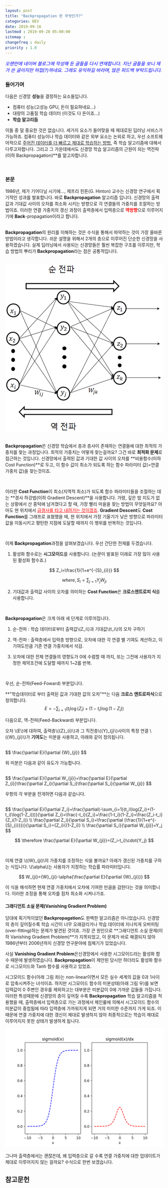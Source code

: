 ```yaml
---
layout: post
title: "Backpropagation 란 무엇인가?"
categories: DEV
date: 2019-09-16
lastmod : 2019-09-28 05:00:00
sitemap :
changefreq : daily
priority : 1.0
---
```




<span style="font-size:11pt;color:blue">*오랜만에 네이버 블로그에 작성해 둔 글들을 다시 연재합니다. 지난 글들을 보니 제가 쓴 글이지만 허접(?)하네요. 그래도 유익하길 바라며, 많은 피드백 부탁드립니다.*</span>

### 들어가며

 다음은 신경망 **성능**을  결정하는 요소들입니다. 

* 컴퓨터 성능(고성능 GPU, 돈이 필요하네요...)
* 대량의 고품질 학습 데이터 (이것도 다 돈이죠...)
* **학습 알고리듬**

 이들 중 덜 중요한 것은 없습니다. 세가지 요소가 들어맞을 때 제대로된 딥러닝 서비스가 가능하죠.  컴퓨터 성능이나 학습 데이터와 같은 외부 요소는 논외로 하고, 우선 소프트웨어적으로 <u>주어진 데이터를 더 빠르고 제대로 학습하는 방법</u>, 즉 학습 알고리즘에 대해서 다루고자합니다. 그리고 그 가운데에서도 신경망 학습 알고리즘의 근원이 되는 역전파(이하 Backpropagation)**를 알고자합니다.

<br>

### 본문

  1986년, 제가 기어다닐 시기에..., 제프리 힌튼(G. Hinton) 교수는 신경망 연구에서 획기적인 성과를 발표합니다. 바로 **Backpropagation** 알고리즘 입니다.  신경망의 출력값과 기대값 사이의 오차를 최소화 시키는 방향으로 각 연결들의 가중치를 조잘하는 방법이죠. 이러한 연결 가중치의 갱신 과정이 출력층에서 입력층으로  <span style="color:red">**역방향**</span>으로 이루어지기에 **Back**-propagation이라고 합니다. 

<br> **Backpropagation**의 원리를 이해하는 것은 수식을 통해서 파악하는 것이 가장 올바른 방법이라고 생각합니다. 쉬운 설명을 위해서 2개의 층으로 이루어진 단순한 신경망을 사용하겠습니다. 실제 딥러닝에서 사용되는 신경망들은 훨씬 복잡한 구조를 이루지만, 학습 방법의 뿌리가 **Backpropagation**라는 점은 공통적입니다. 

<br>

<center><img src="/assets/img/backpropagation1.png"></center>
<br>

 **Backpropagation**은 신경망 학습에서 층과 층사이 존재하는 연결들에 대한 최적의 가중치를 찾는 과정입니다. 최적의 가중치는 어떻게 찾는걸까요? 그건 바로 **최적화 문제**로 접근하는 것입니다. 신경망에서 출력된 값과 기대한 값 사이의 오차를 **비용함수(이하 Cost Function)**로 두고, 이 함수 값이 최소가 되도록 하는 함수 파라미터 값(=연결 가중치 값)을 찾는것이죠. 

<br>

이러한 **Cost Function**이 최소(지역적 최소)가 되도록 함수 파라미터들을 조절하는 데는 **경사 하강법(이하 Gradient Descent)**을 사용합니다. 가령, 깊은 밤 지도가 없는 상황에서 산 중턱에 남겨졌다고 할 때, 가장 빨리 마을을 찾는 방법이 무엇일까요? 아마도 현 위치에서 <span style="color:red"><u>급경사를 타고 내려가는 것이겠죠</u></span>. **Gradient Descent**도 **Cost Function**를 그래프로 표혔했을 때, 현 위치에서 가장 기울기가 낮은 방향으로 파라미터 값을 이동시키고 평탄한 지점에 도달할 때까지 이 행위를 반복하는 것입니다.   

<br>

 이제 **Backpropagation**과정을 살펴보겠습니다. 우선 간단한 전제를 두겠습니다. 

1.  활성화 함수로는 **시그모이드**를 사용합니다. (논문이 발표된 이래로 가장 많이 사용된 활성화 함수죠.)


$$
Z_i=\frac{1}{1+e^{-{S}_{i}}}
$$

$$
where, S_i = \sum_{j=1}{Y_j}{W_{ji}}
$$

2. 기대값과 출력값 사이의 오차를 의미하는 **Cost Function**은 **크로스엔트로피 식**를 사용합니다.

   <br>

**Backpropagation**은 크게 아래 세 단계로 이루어집니다.   

1. 순-전파 : 학습 데이터로부터 출력값\\(Z\_i\\)과 기대값\\(t\_i\\)의 오차 구하기

2. 역-전파 : 출력층에서 입력층 방향으로, 오차에 대한 각 연결 별 기여도 계산하고, 이 기여도만큼 기존 연결 가중치에서 삭감.

3. 오차에 대한 전체 연결들의 영향도가 0에 수렴할 때 까지, 또는 그전에 사용자가 지정한 제약조건에 도달할 때까지 1~2를 반복. 

   <br>

우선, 순-전파(Feed-Foward) 부분입니다.

**"학습데이터로 부터 출력된 값과 기대한 값의 오차"**는 다음 **크로스 엔트로피식**으로 정의합니다. 
$$
E = -\sum_{i=1}(t_i\log(Z_i)+(1-t_i)\log(1-Z_i))
$$

다음으로, 역-전파(Feed-Backward) 부분입니다.

오차 \\(E\\)에 대하여, 출력층\\({Z}\_{i}\\)과 그 직전층\\({Y}\_{j}\\)사이의 특정 연결 \\({W}\_{ji}\\)가 **기여도**는 미분을 사용하고, 아래와 같이 정의됩니다. 

<br>
$$
\frac{\partial E}{\partial {W}_{ji}}
$$
<br>

위 미분은 다음과 같이 유도가 가능합니다. 

<br>
$$
\frac{\partial E}{\partial W_{ji}}=\frac{\partial E}{\partial Z_{i}}\frac{\partial Z_i}{\partial S_i}\frac{\partial S_i}{\partial W_{ji}}
$$
<br>

우항의 각 부분을 전개하면 다음과 같습니다. 

<br>
$$
\frac{\partial E}{\partial Z_i}=\frac{\partial(-\sum_{i=1}(t_i\log(Z_i)+(1-t_i)\log(1-Z_i)))}{\partial Z_i}=\frac{-t_i}{Z_i}+\frac{1-t_i}{1-Z_i}=\frac{Z_i-t_i}{Z_i(1-Z_i)}
\\
\frac{\partial Z_i}{\partial S_i}=\frac{\partial (\frac{1}{1+e^{-{S}_{i}}})}{\partial S_i}={Z_i}{(1-Z_i)}
\\
\frac{\partial S_i}{\partial W_{ji}}=Y_j
$$

$$
\therefore \frac{\partial E}{\partial W_{ji}}=(Z_i-t_i)\cdot{Y_j}
$$

<br>

이제 연결 \\({W}\_{ji}\\의 가중치를 조정하는 식을 볼까요? 아래가 갱신된 가중치를 구하는 식입니다. \\(\alpha\\)는 사용자가 지정하는 학습률 파라미터입니다.  


$$
W_{ji}={W}_{ji}-\alpha{\frac{\partial E}{\partial {W}_{ji}}}
$$




 이 식을 해석하면 현재 연결 가중치에서 오차에 기여한 만큼을 감한다는 것을 의미합니다. 이러한 조정을 통해 오차를 점차 최소화 시켜나가죠. 

#### 그래디언트 소실 문제(Vanishing Gradient Problem)

 당대에 획기적이었던 **Backpropagation**도 완벽한 알고리즘은 아니었습니다. 신경망의 층이 깊어질수록 학습 시간이 너무 오래걸리거나 학습 데이터에 지나치게 오버피팅(over-fitting)하는 문제가 발견된 것이죠. 가장 큰 원인으로 **그래디언트 소실 문제(이하 Vanishing Gradient Problem)**가 지목되었고, 이 문제가 바로 해결되지 않아 1986년부터 2006년까지 신경망 연구분야에 침체기가 있었습니다. 

 사실 **Vanishing Gradient Problem**은신경망에서 사용한 시그모이드라는 활성화 함수 때문에 발생하였습니다. **Backpropagation**이 제안된 당시만 하더라도 활성화 함수로 시그모이드와 Tanh 함수를 사용하고 있었죠.  

시그모이드 함수(아래 그림 좌)는 non-linear이면서 모든 실수 세계의 값을 0과 1사이로 압축시켜주는 녀석이죠. 하지만 시그모이드 함수의 미분상태(아래 그림 우)를 보면 입력값이 0 주변인 경우를 제외하고는 대부분은 미분값이 0에 가까운 값들을 가집니다. 이러한 특성때문에 신경망의 층이 깊어질 수록 **Backpropagation** 학습 알고리즘을 적용했을 때, 출력층에서 입력층으로 가는 과정에서 체인룰에 의해서 시그모이드 함수의 미분값이 중첩됨에 따라  입력층에 가까워지게 되면 거의 미미한 수준까지 가게 되죠. 이 때문에 연결 가중치에 대한 갱신이 제대로 발생하지 않아 최종적으로는 학습이 제대로 이루어지지 못한 상태가 발생하게 됩니다. 

![시그모이드](/assets/img/sigmoid.png)

그나마 출력층에서는 괜찮은데, 왜 입력층으로 갈 수록 연결 가중치에 대한 업데이트가 제대로 이루어지지 않는 걸까요? 수식으로 한번 보겠습니다. 

 



## 참고문헌

[1]:http://jaejunyoo.blogspot.com/2017/01/backpropagation.html